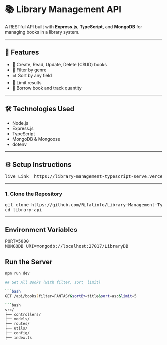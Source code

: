 
# 📚 Library Management API

A RESTful API built with **Express.js**, **TypeScript**, and **MongoDB** for managing books in a library system.

---

## 🚀 Features

- 📖 Create, Read, Update, Delete (CRUD) books
- 🔎 Filter by genre
- 📊 Sort by any field
- 📏 Limit results
- 🧾 Borrow book and track quantity

---

## 🛠️ Technologies Used

- Node.js
- Express.js
- TypeScript
- MongoDB & Mongoose
- dotenv

---

## ⚙️ Setup Instructions


<pre>
live Link  https://library-management-typescript-serve.vercel.app/
</pre>

---

### 1. Clone the Repository

<pre>
git clone https://github.com/Rifatinfo/Library-Management-Typescript-Server.git
cd library-api 
</pre>

---
##  Environment Variables

 
<pre>PORT=5000
MONGODB_URI=mongodb://localhost:27017/LibraryDB</pre>

##  Run the Server

```bash
npm run dev

## Get All Books (with filter, sort, limit)

```bash 
GET /api/books?filter=FANTASY&sortBy=title&sort=asc&limit=5

```bash
src/
├── controllers/
├── models/
├── routes/
├── utils/
├── config/
├── index.ts
